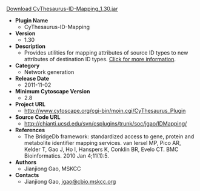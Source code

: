 <a href="CyThesaurus-ID-Mapping_1.30.jar">Download CyThesaurus-ID-Mapping_1.30.jar</a>

* __Plugin Name__
  * CyThesaurus-ID-Mapping
* __Version__
  * 1.30
* __Description__
  * Provides utilities for mapping attributes of source ID types to new attributes of destination ID types. <a href="http://www.cytoscape.org/cgi-bin/moin.cgi/CyThesaurus_Plugin">Click for more information</a>.
* __Category__
  * Network generation
* __Release Date__
  * 2011-11-02
* __Minimum Cytoscape Version__
  * 2.8
* __Project URL__
  * http://www.cytoscape.org/cgi-bin/moin.cgi/CyThesaurus_Plugin
* __Source Code URL__
  * http://chianti.ucsd.edu/svn/csplugins/trunk/soc/jgao/IDMapping/
* __References__
  * The BridgeDb framework: standardized access to gene, protein and metabolite identifier mapping services. van Iersel MP, Pico AR, Kelder T, Gao J, Ho I, Hanspers K, Conklin BR, Evelo CT. BMC Bioinformatics. 2010 Jan 4;11(1):5. 
* __Authors__
  * Jianjiong Gao, MSKCC
* __Contacts__
  * Jianjiong Gao, jgao@cbio.mskcc.org
